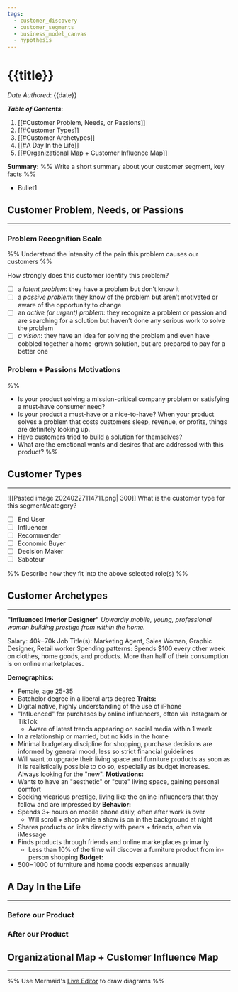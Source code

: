```yaml
---
tags:
  - customer_discovery
  - customer_segments
  - business_model_canvas
  - hypothesis
---
```

# {{title}}
*Date Authored*: {{date}}

***Table of Contents***:
1) [[#Customer Problem, Needs, or Passions]]
2) [[#Customer Types]]
3) [[#Customer Archetypes]]
4) [[#A Day In the Life]]
5) [[#Organizational Map + Customer Influence Map]]

**Summary:**
%% Write a short summary about your customer segment, key facts %%
- Bullet1



## Customer Problem, Needs, or Passions
---
### Problem Recognition Scale
%% Understand the intensity of the pain this problem causes our customers %%

How strongly does this customer identify this problem?
- [ ] a *latent problem*: they have a problem but don’t know it
- [ ] a *passive problem*: they know of the problem but aren’t motivated or aware of the opportunity to change
- [ ] an *active (or urgent) problem*: they recognize a problem or passion and are searching for a solution but haven’t done any serious work to solve the problem
- [ ] *a vision*: they have an idea for solving the problem and even have cobbled together a home-grown solution, but are prepared to pay for a better one

### Problem + Passions Motivations
%% 
- Is your product solving a mission-critical company problem or satisfying a must-have consumer need? 
- Is your product a must-have or a nice-to-have? When your product solves a problem that costs customers sleep, revenue, or profits, things are definitely looking up.
- Have customers tried to build a solution for themselves?
- What are the emotional wants and desires that are addressed with this product?
%%


## Customer Types
---
![[Pasted image 20240227114711.png| 300]]
What is the customer type for this segment/category?
- [ ] End User
- [ ] Influencer
- [ ] Recommender
- [ ] Economic Buyer
- [ ] Decision Maker
- [ ] Saboteur

%% Describe how they fit into the above selected role(s) %%
## Customer Archetypes
---
**"Influenced Interior Designer"**
*Upwardly mobile, young, professional woman building prestige from within the home.*

Salary: $40k-$70k
Job Title(s): Marketing Agent, Sales Woman, Graphic Designer, Retail worker
Spending patterns: Spends $100 every other week on clothes, home goods, and products. More than half of their consumption is on online marketplaces.

**Demographics:**
- Female, age 25-35
- Batchelor degree in a liberal arts degree
**Traits:**
- Digital native, highly understanding of the use of iPhone
- "Influenced" for purchases by online influencers, often via Instagram or TikTok
	- Aware of latest trends appearing on social media within 1 week
- In a relationship or married, but no kids in the home
- Minimal budgetary discipline for shopping, purchase decisions are informed by general mood, less so strict financial guidelines
- Will want to upgrade their living space and furniture products as soon as it is realistically possible to do so, especially as budget increases. Always looking for the "new".
**Motivations:**
- Wants to have an "aesthetic" or "cute" living space, gaining personal comfort
- Seeking vicarious prestige, living like the online influencers that they follow and are impressed by
**Behavior:**
- Spends 3+ hours on mobile phone daily, often after work is over
	- Will scroll + shop while a show is on in the background at night
- Shares products or links directly with peers + friends, often via iMessage
- Finds products through friends and online marketplaces primarily
	- Less than 10% of the time will discover a furniture product from in-person shopping
**Budget:**
- $500-$1000 of furniture and home goods expenses annually

## A Day In the Life
---
### Before our Product


### After our Product

## Organizational Map + Customer Influence Map
---
%% Use Mermaid's [Live Editor](https://mermaid-js.github.io/mermaid-live-editor) to draw diagrams %%




